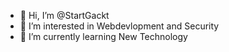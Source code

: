 - 👋 Hi, I’m @StartGackt
- 👀 I’m interested in Webdevlopment and Security 
- 🌱 I’m currently learning  New Technology




